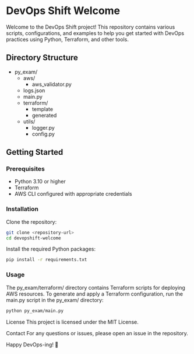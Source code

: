 # DevOps Shift Welcome
Welcome to the DevOps Shift project! This repository contains various scripts, configurations, and examples to help you get started with DevOps practices using Python, Terraform, and other tools.
## Directory Structure
- py_exam/
    - aws/
        - aws_validator.py
    - logs.json
    - main.py
    - terraform/
        - template
        - generated
    -  utils/
        - logger.py
        - config.py


## Getting Started
### Prerequisites
 - Python 3.10 or higher
 - Terraform
 - AWS CLI configured with appropriate credentials

### Installation
Clone the repository:
```bash
git clone <repository-url>
cd devopshift-welcome
```

Install the required Python packages:
```bash
pip install -r requirements.txt
```
### Usage
The py_exam/terraform/ directory contains Terraform scripts for deploying AWS resources.
To generate and apply a Terraform configuration, run the main.py script in the py_exam/ directory:
```bash
python py_exam/main.py
```


License
This project is licensed under the MIT License.

Contact
For any questions or issues, please open an issue in the repository.

Happy DevOps-ing! 🚀